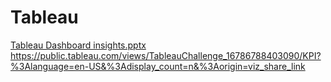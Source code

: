 # Tableau
[Tableau Dashboard insights.pptx](https://github.com/ShreJo2598/Tableau/files/12501012/Tableau.Dashboard.insights.pptx)
https://public.tableau.com/views/TableauChallenge_16786788403090/KPI?%3Alanguage=en-US&%3Adisplay_count=n&%3Aorigin=viz_share_link
